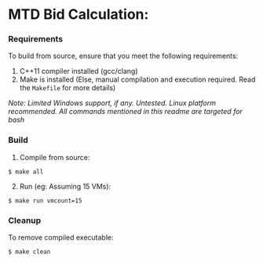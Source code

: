MTD Bid Calculation:
=======================

### Requirements

To build from source, ensure that you meet the following requirements:

1. C++11 compiler installed (gcc/clang)
2. Make is installed (Else, manual compilation and execution required. Read the `Makefile` for more details)

*Note: Limited Windows support, if any. Untested. Linux platform recommended. All commands mentioned in this readme are targeted for bash*

### Build

1. Compile from source:
  ```
  $ make all
  ```

2. Run (eg: Assuming 15 VMs):
  ```
  $ make run vmcount=15
  ```

### Cleanup

To remove compiled executable:
```
$ make clean
```
